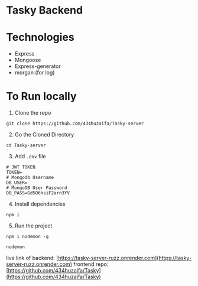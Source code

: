 # Tasky Backend

# Technologies

- Express
- Mongoose
- Express-generator
- morgan (for log)

# To Run locally

1. Clone the repo

```
git clone https://github.com/434huzaifa/Tasky-server
```

2. Go the Cloned Directory

```
cd Tasky-server
```

3. Add `.env` file

```
# JWT TOKEN
TOKEN=
# Mongodb Username
DB_USER=
# MongoDB User Password
DB_PASS=Gd5O6hsiF2arn3YV
```

4. Install dependencies

```
npm i
```

5. Run the project

```
npm i nodemon -g
```

```
nodemon
```

live link of backend: [https://tasky-server-ruzz.onrender.com](https://tasky-server-ruzz.onrender.com)
frontend repo: [https://github.com/434huzaifa/Tasky](https://github.com/434huzaifa/Tasky)
